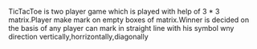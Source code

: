 TicTacToe is two player game which is played with help of 3 * 3 matrix.Player make mark on empty boxes of matrix.Winner is decided on the basis of any player can mark in straight line with his symbol wny direction vertically,horrizontally,diagonally
